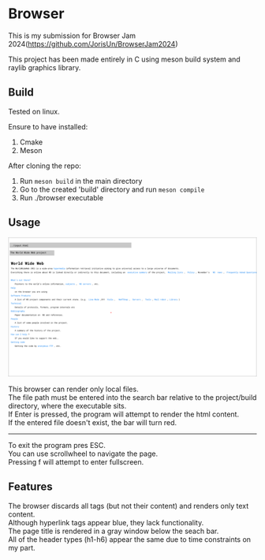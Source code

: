# Browser

This is my submission for Browser Jam 2024(https://github.com/JorisUn/BrowserJam2024)

This project has been made entirely in C using meson build system and raylib graphics library.

## Build

Tested on linux.

Ensure to have installed:
1. Cmake
2. Meson

After cloning the repo:
1. Run `meson build` in the main directory
2. Go to the created 'build' directory and run `meson compile`
3. Run ./browser executable

## Usage

![Screenshot](screenshot.png "Screenshot")

This browser can render only local files.  
The file path must be entered into the search bar relative to the project/build directory, where the executable sits.  
If Enter is pressed, the program will attempt to render the html content.  
If the entered file doesn't exist, the bar will turn red.  

---

To exit the program pres ESC.  
You can use scrollwheel to navigate the page.  
Pressing f will attempt to enter fullscreen.  

## Features

The browser discards all tags (but not their content) and renders only text content.  
Although hyperlink tags appear blue, they lack functionality.  
The page title is rendered in a gray window below the seach bar.  
All of the header types (h1-h6) appear the same due to time constraints on my part.  
